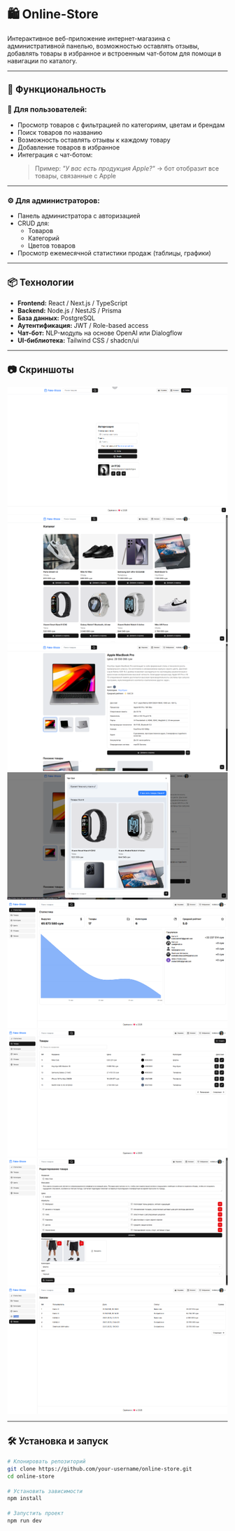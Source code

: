 # 🛍️ Online-Store

Интерактивное веб-приложение интернет-магазина с административной панелью, возможностью оставлять отзывы, добавлять товары в избранное и встроенным чат-ботом для помощи в навигации по каталогу.

---

## 🚀 Функциональность

### 🧾 Для пользователей:

- Просмотр товаров с фильтрацией по категориям, цветам и брендам
- Поиск товаров по названию
- Возможность оставлять отзывы к каждому товару
- Добавление товаров в избранное
- Интеграция с чат-ботом:
  > Пример: _"У вас есть продукция Apple?"_ → бот отобразит все товары, связанные с Apple

---

### ⚙️ Для администраторов:

- Панель администратора с авторизацией
- CRUD для:
  - Товаров
  - Категорий
  - Цветов товаров
- Просмотр ежемесячной статистики продаж (таблицы, графики)

---

## 📦 Технологии

- **Frontend:** React / Next.js / TypeScript
- **Backend:** Node.js / NestJS / Prisma
- **База данных:** PostgreSQL
- **Аутентификация:** JWT / Role-based access
- **Чат-бот:** NLP-модуль на основе OpenAI или Dialogflow
- **UI-библиотека:** Tailwind CSS / shadcn/ui

---

## 📷 Скриншоты

![Screenshot](./screenshots/1.png)
![Screenshot](./screenshots/2.png)
![Screenshot](./screenshots/3.png)
![Screenshot](./screenshots/4.png)
![Screenshot](./screenshots/5.png)
![Screenshot](./screenshots/6.png)
![Screenshot](./screenshots/7.png)
![Screenshot](./screenshots/8.png)

---

## 🛠 Установка и запуск

```bash
# Клонировать репозиторий
git clone https://github.com/your-username/online-store.git
cd online-store

# Установить зависимости
npm install

# Запустить проект
npm run dev
```
